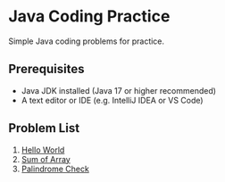 # Java Coding Practice

Simple Java coding problems for practice.

## Prerequisites

- Java JDK installed (Java 17 or higher recommended)
- A text editor or IDE (e.g. IntelliJ IDEA or VS Code)

## Problem List

1. [Hello World](./01-hello-world/)
1. [Sum of Array](./02-sum-array/)
1. [Palindrome Check](./03-palindrome-check/)
